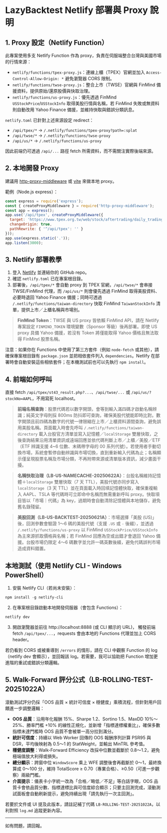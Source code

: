 # LazyBacktest Netlify 部署與 Proxy 說明

## 1. Proxy 設定（Netlify Function）

此專案使用多支 Netlify Function 作為 proxy，負責在伺服端整合台灣與美國市場的行情來源：

- `netlify/functions/tpex-proxy.js`：連線上櫃（TPEX）官網並加入 `Access-Control-Allow-Origin: *` 避免瀏覽器 CORS 限制。
- `netlify/functions/twse-proxy.js`：整合上市（TWSE）官網與 FinMind 備援資料，提供原始/還原股價與快取治理。
- `netlify/functions/us-proxy.js`：優先透過 FinMind `USStockPrice`/`USStockInfo` 取得美股行情與名稱，若 FinMind 失敗或無資料則自動改用 Yahoo Finance 備援，並維持快取與錯誤分類訊息。

`netlify.toml` 已針對上述來源設定 redirect：

- `/api/tpex/*` → `/.netlify/functions/tpex-proxy?path=:splat`
- `/api/twse/*` → `/.netlify/functions/twse-proxy`
- `/api/us/*` → `/.netlify/functions/us-proxy`

因此前端仍可透過 `/api/...` 路徑 fetch 所需資料，而不需關注實際後端來源。

## 2. 本地開發 Proxy

建議用 [http-proxy-middleware](https://github.com/chimurai/http-proxy-middleware) 或 [vite](https://vitejs.dev/config/server-options.html#server-proxy) 來做本地 proxy。

範例（Node.js express）：

```js
const express = require('express');
const { createProxyMiddleware } = require('http-proxy-middleware');
const app = express();
app.use('/api/tpex', createProxyMiddleware({
  target: 'https://www.tpex.org.tw/web/stock/aftertrading/daily_trading_info',
  changeOrigin: true,
  pathRewrite: { '^/api/tpex': '' }
}));
app.use(express.static('.'));
app.listen(3000);
```

## 3. Netlify 部署教學

1. 登入 [Netlify](https://app.netlify.com/) 並連結你的 GitHub repo。
2. 確認 `netlify.toml` 已在專案根目錄。
3. 部署後，`/api/tpex/*` 會自動 proxy 到 TPEX 官網，`/api/twse/*` 會串接 TWSE/FinMind 代理，而 `/api/us/*` 則會優先透過 FinMind 取得美股資料、必要時退回 Yahoo Finance 備援；同時可透過 `/.netlify/functions/taiwan-directory` 快取 FinMind `TaiwanStockInfo` 清單，提供上市／上櫃名稱與市場別。

> **FinMind Token**：TWSE 與 US proxy 皆依賴 FinMind API，請在 Netlify 專案設定 `FINMIND_TOKEN` 環境變數（Sponsor 等級）後再部署。即使 US proxy 具備 Yahoo 備援，若沒有 Token 將僅能取得 Yahoo 價格且無法取得 FinMind 股票名稱。

注意：如果你在 Functions 中使用了第三方套件（例如 `node-fetch` 或其他），請確保專案根目錄有 `package.json` 並把相依套件列入 `dependencies`。Netlify 在部署時會自動安裝這些相依套件；在本機測試前也可以先執行 `npm install`。

## 4. 前端如何呼叫

直接 fetch `/api/tpex/st43_result.php?...`、`/api/twse/...` 或 `/api/us/?stockNo=AAPL`，不用寫死 localhost。

> **前端名稱查詢**：股票代碼若以數字開頭，會等到輸入滿四碼才啟動名稱辨識；純英文字母則採 800ms 防抖即可查詢，確保美股代號能即時比對。數字開頭且前四碼為數字的代號一律限縮在上市／上櫃資料源間查詢，避免誤用美股名稱。頁面載入時會先呼叫 `/.netlify/functions/taiwan-directory` 載入台股官方清單並寫入記憶體／`localStorage` 雙層快取，之後查詢結果沿用清單資訊或遠端回應並依代碼判斷上市／上櫃／美股／ETF（ETF 辨識支援 4~6 位數、末碼帶字母的 00 系列代號）。若使用者手動切換市場，系統會暫停自動辨識與市場切換，直到重新輸入代碼為止；名稱顯示僅呈現股票名稱及市場分類，不再附帶來源或清單版本資訊，減少畫面干擾。

> **名稱快取治理（LB-US-NAMECACHE-20250622A）**：台股名稱維持記憶體＋`localStorage` 雙層快取（7 天 TTL），美股代號亦同步寫入 `localStorage`（3 天 TTL）並在頁面載入時回填記憶體快取，確保重複輸入 AAPL、TSLA 等代碼時可立即命中名稱而無需重新呼叫 proxy。快取項目皆以「市場｜代碼」為 key，過期時會自動清除記憶體與本地儲存，避免舊名錄殘留。

> **美股回測（LB-US-BACKTEST-20250621A）**：市場選擇「美股 (US)」後，回測參數會驗證 1～6 碼的美股代號（支援 `.US` 或 `-` 後綴），並透過 `/.netlify/functions/us-proxy` 以 FinMind `USStockPrice/USStockInfo` 為主來源抓取價格與名稱；若 FinMind 回應為空或出錯才會退回 Yahoo 備援。台股市場仍限定 4～6 碼數字並允許一碼英數後綴，避免代碼誤判市場造成資料錯置。

## 本地測試（使用 Netlify CLI - Windows PowerShell）

1. 安裝 Netlify CLI（若尚未安裝）：

```powershell
npm install -g netlify-cli
```

2. 在專案根目錄啟動本地開發伺服器（會包含 Functions）：

```powershell
netlify dev
```

3. 開啟瀏覽器並前往 http://localhost:8888 (或 CLI 顯示的 URL)，
  觸發前端 fetch `/api/tpex/...`，requests 會由本地的 Functions 代理並加上 CORS header。

若仍看到 CORS 或被重導到 `/errors` 的情形，請在 CLI 中觀察 Function 的 log（netlify dev 會顯示），並回報該 log。若需要，我可以協助把 Function 增加更進階的重試或錯誤分類邏輯。

## 5. Walk-Forward 評分公式（LB-ROLLING-TEST-20251022A）

滾動測試評分仍採「OOS 品質 × 統計可信度 × 穩健度」乘積流程，但針對用戶回饋進一步調整邏輯：

- **OOS 品質**：沿用年化報酬 15%、Sharpe 1.2、Sortino 1.5、MaxDD 10%～25%、勝率門檻 +10% 的線性正規化，並新增「指標達標權重比」，確保多數指標未達門檻時 OOS 品質不會被單一高分拉到滿分。
- **統計可信度**：持續以 Web Worker 回傳的 OOS 報酬序列計算 PSR95 與 DSR，平均後映射為 0.5～1 的 StatWeight，並輸出 MinTRL 參考值。
- **穩健度調整**：Walk-Forward Efficiency 改採中位數並截斷於 0.8～1.2，避免極端值放大利得或損失。
- **總分顯示**：跨窗中位 `WindowScore` 乘上 WFE 調整後會再截斷於 0～1，最終換算成 0～100 分，維持 TotalScore ≥ 0.70（專業合格）、≥0.50（可進一步觀察）兩級門檻。
- **介面提示**：儀表卡小字統一改為「合格／略低／不足」等白話字眼，OOS 品質卡會依品質分數、指標達標比與可信度綜合顯示；只要主回測完成，滾動測試面板會自動刷新提示，避免持續出現「請先執行一次主回測」。

若要於文件或 UI 提及此版本，請註記補丁代碼 `LB-ROLLING-TEST-20251022A`，以利對照 `log.md` 追蹤更新內容。

---
如有問題，請回報。
